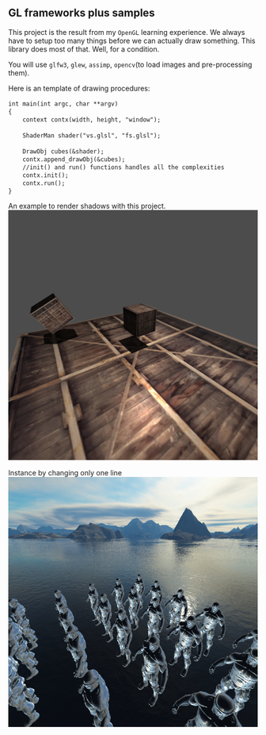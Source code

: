 ## GL frameworks plus samples

This project is the result from my `OpenGL` learning experience. We always have
to setup too many things before we can actually draw something. This library
does most of that. Well, for a condition.

You will use `glfw3`, `glew`, `assimp`, `opencv`(to load images and
pre-processing them).

Here is an template of drawing procedures:

	int main(int argc, char **argv)
	{
		context contx(width, height, "window");
	
		ShaderMan shader("vs.glsl", "fs.glsl");
		
		DrawObj cubes(&shader);
		contx.append_drawObj(&cubes);
		//init() and run() functions handles all the complexities
		contx.init();
		contx.run();
	}
	
An example to render shadows with this project.
![Shadow mapping](https://raw.githubusercontent.com/xeechou/gltutorial/master/t13_lightmap/screen_cap.png)

Instance by changing only one line
![one-line-instancing](https://raw.githubusercontent.com/xeechou/gltutorial/master/t12_cubemaps/screen_cap.png)
